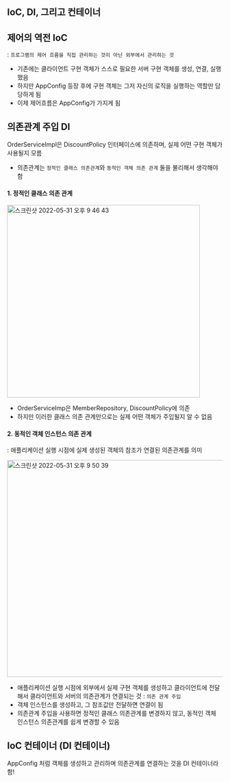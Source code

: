 ## IoC, DI, 그리고 컨테이너

## 제어의 역전 IoC

: ```프로그램의 제어 흐름을 직접 관리하는 것이 아닌 외부에서 관리하는 것```

* 기존에는 클라이언트 구현 객체가 스스로 필요한 서버 구현 객체를 생성, 연결, 실행했음
* 하지만 AppConfig 등장 후에 구현 객체는 그저 자신의 로직을 실행하는 역할만 담당하게 됨
* 이제 제어흐름은 AppConfig가 가지게 됨

## 의존관계 주입 DI

OrderServiceImpl은 DiscountPolicy 인터페이스에 의존하며, 실제 어떤 구현 객체가 사용될지 모름
* 의존관계는 ```정적인 클래스 의존관계```와 ```동적인 객체 의존 관계``` 둘을 불리해서 생각해야함 


#### 1. 정적인 클래스 의존 관계

<img width="450" alt="스크린샷 2022-05-31 오후 9 46 43" src="https://user-images.githubusercontent.com/97823928/171176630-e1e38e40-5d08-40a3-ad00-6ef767d16bdd.png">

* OrderServiceImp은 MemberRepository, DiscountPolicy에 의존
* 하지만 이러한 클래스 의존 관계만으로는 실제 어떤 객체가 주입될지 알 수 없음

#### 2. 동적인 객체 인스턴스 의존 관계

: 애플리케이션 실행 시점에 실제 생성된 객체의 참조가 연결된 의존관계를 의미

<img width="507" alt="스크린샷 2022-05-31 오후 9 50 39" src="https://user-images.githubusercontent.com/97823928/171177355-08893860-9fa7-41aa-8aef-65857e4531c2.png">

* 애플리케이션 실행 시점에 외부에서 실제 구현 객체를 생성하고 클라이언트에 전달해서 클라이언트와 서버의 의존관계가 연결되는 것 : ```의존 관계 주입```
* 객체 인스턴스를 생성하고, 그 참조값만 전달하면 연결이 됨
* 의존관계 주입을 사용하면 정적인 클래스 의존관계를 변경하지 않고, 동적인 객체 인스턴스 의존관계를 쉽게 변경할 수 있음

## IoC 컨테이너 (DI 컨테이너)

AppConfig 처럼 객체를 생성하고 관리하며 의존관계를 연결하는 것을 DI 컨테이너라 함!


